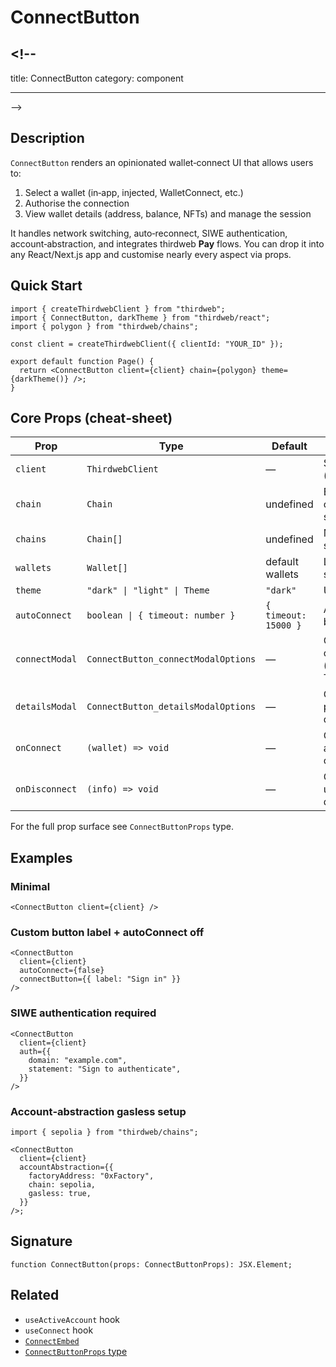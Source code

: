 # ConnectButton

## <!--

title: ConnectButton
category: component

---

-->

## Description

`ConnectButton` renders an opinionated wallet‑connect UI that allows users to:

1. Select a wallet (in‑app, injected, WalletConnect, etc.)
2. Authorise the connection
3. View wallet details (address, balance, NFTs) and manage the session

It handles network switching, auto‑reconnect, SIWE authentication, account‑abstraction, and integrates thirdweb **Pay** flows. You can drop it into any React/Next.js app and customise nearly every aspect via props.

## Quick Start

```tsx
import { createThirdwebClient } from "thirdweb";
import { ConnectButton, darkTheme } from "thirdweb/react";
import { polygon } from "thirdweb/chains";

const client = createThirdwebClient({ clientId: "YOUR_ID" });

export default function Page() {
  return <ConnectButton client={client} chain={polygon} theme={darkTheme()} />;
}
```

## Core Props (cheat‑sheet)

| Prop           | Type                                | Default              | Purpose                                              |
| -------------- | ----------------------------------- | -------------------- | ---------------------------------------------------- |
| `client`       | `ThirdwebClient`                    | —                    | SDK entrypoint (required)                            |
| `chain`        | `Chain`                             | undefined            | Ensure wallet connects to a specific chain           |
| `chains`       | `Chain[]`                           | undefined            | Multi‑chain support list                             |
| `wallets`      | `Wallet[]`                          | default wallets      | Limit wallets shown                                  |
| `theme`        | `"dark" \| "light" \| Theme`        | `"dark"`             | UI theming                                           |
| `autoConnect`  | `boolean \| { timeout: number }`    | `{ timeout: 15000 }` | Auto‑reconnect behaviour                             |
| `connectModal` | `ConnectButton_connectModalOptions` | —                    | Customise the connect modal (title, size, TOS, etc.) |
| `detailsModal` | `ConnectButton_detailsModalOptions` | —                    | Customise post‑connect details modal                 |
| `onConnect`    | `(wallet) => void`                  | —                    | Callback when a wallet connects                      |
| `onDisconnect` | `(info) => void`                    | —                    | Callback when user disconnects                       |

For the full prop surface see `ConnectButtonProps` type.

## Examples

### Minimal

```tsx
<ConnectButton client={client} />
```

### Custom button label + autoConnect off

```tsx
<ConnectButton
  client={client}
  autoConnect={false}
  connectButton={{ label: "Sign in" }}
/>
```

### SIWE authentication required

```tsx
<ConnectButton
  client={client}
  auth={{
    domain: "example.com",
    statement: "Sign to authenticate",
  }}
/>
```

### Account‑abstraction gasless setup

```tsx
import { sepolia } from "thirdweb/chains";

<ConnectButton
  client={client}
  accountAbstraction={{
    factoryAddress: "0xFactory",
    chain: sepolia,
    gasless: true,
  }}
/>;
```

## Signature

```tsx
function ConnectButton(props: ConnectButtonProps): JSX.Element;
```

## Related

- `useActiveAccount` hook
- `useConnect` hook
- [`ConnectEmbed`](/components/ConnectEmbed.md)
- [`ConnectButtonProps` type](https://portal.thirdweb.com/references/typescript/v5/ConnectButtonProps)
